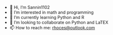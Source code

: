 - 👋 Hi, I’m Sannin1102
- 👀 I’m interested in math and programming
- 🌱 I’m currently learning Python and R
- 💞️ I’m looking to collaborate on Python and LaTEX
- 📫 How to reach me: rhoces@outlook.com

<!---
Reynaldo1102/Reynaldo1102 is a ✨ special ✨ repository because its `README.md` (this file) appears on your GitHub profile.
You can click the Preview link to take a look at your changes.
--->
